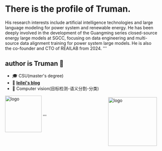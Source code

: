 # There is the profile of Truman. 

His research interests include artificial intelligence technologies and large language modeling for power system and renewable energy. He has been deeply involved in the development of the Guangming series closed-source energy large models at SGCC, focusing on data engineering and multi-source data alignment training for power system large models. He is also the co-founder and CTO of REAILAB from 2024.
'''

## author is Truman 👋
- 🎓 CSU(master's degree)
- 📖 [**leilei's blog**](https://blog.csdn.net/LEILEI18A)
- 🔭 Computer vision(目标检测-语义分割-分类)
<img src="https://github-readme-stats.vercel.app/api?username=trumanphd&show_icons=true" alt="logo" height="160" align="right" style="margin: 5px; margin-bottom: 20px;" />

<img src="https://github-profile-trophy.vercel.app/?username=trumanphd&theme=flat" alt="logo" height="120" align="center" style="margin: auto; margin-bottom: 20px;" />
'''

